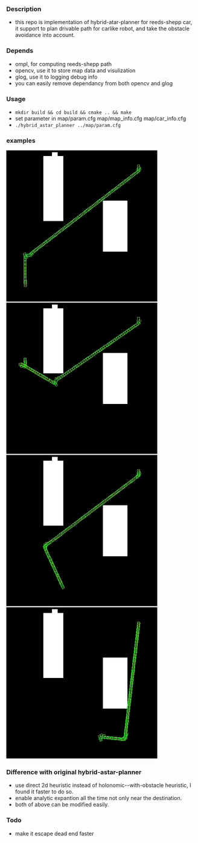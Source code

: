 ### Description
- this repo is implementation of hybrid-atar-planner for reeds-shepp car, it support to plan drivable path for carlike robot, and take the obstacle avoidance into account.

### Depends
- ompl, for computing reeds-shepp path
- opencv, use it to store map data and visulization
- glog, use it to logging debug info
- you can easily remove dependancy from both opencv and glog

### Usage
- ```mkdir build && cd build && cmake .. && make```
- set parameter in map/param.cfg map/map_info.cfg map/car_info.cfg
- ```./hybrid_astar_planner ../map/param.cfg```

### examples
![](./samples/0.jpg)
![](./samples/1.jpg)
![](./samples/2.jpg)
![](./samples/3.jpg)


### Difference with original hybrid-astar-planner
- use direct 2d heuristic instead of holonomic--with-obstacle heuristic, I found it faster to do so.
- enable analytic expantion all the time not only near the destination.
- both of above can be modified easily.


### Todo
- make it escape dead end faster